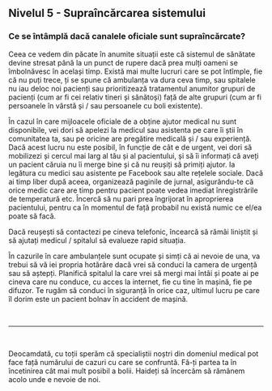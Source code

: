 ## Nivelul 5 - Supraîncărcarea sistemului

### Ce se întâmplă dacă canalele oficiale sunt supraîncărcate?

Ceea ce vedem din păcate în anumite situații este că sistemul de sănătate devine stresat până la un punct de rupere dacă prea mulți oameni se îmbolnăvesc în același timp. Există mai multe lucruri care se pot întîmple, fie că nu puți trece, ți se spune că ambulanța va dura ceva timp, sau spitalele nu iau deloc noi pacienți sau prioritizează tratamentul anumitor grupuri de pacienți (cum ar fi cei relativ tineri și sănătoși) față de alte grupuri (cum ar fi persoanele în vârstă și / sau persoanele cu boli existente).

În cazul în care mijloacele oficiale de a obține ajutor medical nu sunt disponibile, vei dori să apelezi la medicul sau asistenta pe care îi știi în comunitatea ta, sau pe oricine are pregătire medicală și / sau experiență. Dacă acest lucru nu este posibil, în funcție de cât e de urgent, vei dori să mobilizezi și cercul mai larg al tău și al pacientului, și să îi informați că aveți un pacient căruia nu îi merge bine și că nu reușiți să primiți ajutor. Ia legătura cu medici sau asistente pe Facebook sau alte rețelele sociale. Dacă ai timp liber după aceea, organizează paginile de jurnal, asigurându-te că orice medic care are timp pentru pacient poate vedea imediat înregistrările de temperatură etc. Încercă să nu pari prea îngrijorat în aproprierea pacientului, pentru ca în momentul de față probabil nu există numic ce el/ea poate să facă.

Dacă reușești să contactezi pe cineva telefonic, încearcă să rămâi liniștit și să ajutați medicul / spitalul să evalueze rapid situația.

În cazurile în care ambulanțele sunt ocupate și simți că ai nevoie de una, va trebui să vă iei propria hotărâre dacă vrei să conduci la camera de urgență sau să aștepți. Planifică spitalul la care vrei să mergi mai întâi și poate ai pe cineva care nu conduce, cu acces la internet, fie cu tine în mașină, fie pe difuzor. Te rugăm să conduci în siguranță în orice caz, ultimul lucru pe care îl dorim este un pacient bolnav în accident de mașină.

&nbsp;

----

&nbsp;

Deocamdată, cu toții sperăm că specialiștii noștri din domeniul medical pot face față numărului de cazuri cu care se confruntă. Fă-ți partea ta în încetinirea cât mai mult posibil a bolii. Haideți să încercăm să rămânem acolo unde e nevoie de noi.

